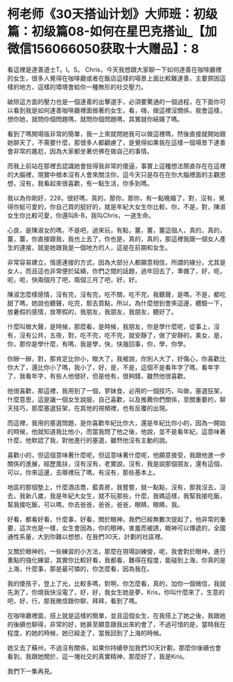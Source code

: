 # 柯老师《30天搭讪计划》大师班：初级篇：初级篇08-如何在星巴克搭讪_【加微信156066050获取十大赠品】：8

看這裡是達善道士T。I。S。 Chris，今天我想跟大家聊一下如何達善在咖啡廳裡的女生，很多人覺得在咖啡廳或者在飯店這樣的場景上面比較難達善，主要原因這樣的地方，這樣的環境會給你一種無形的社交壓力。

破除這方面的壓力也是一個達善的出擊選手，必須要驚通的一個過程，在下面你可以看到我是如何達善咖啡廳裡面做著的女生，看，嗨，做這裡沒關係，我會這樣，想你她，就問你個問題嗎，就問你個問題嗎，其實就你結婚了嗎。

看到了嗎開場版非常的簡單，我一上來就問她我可以做這裡嗎，然後直接就開始跟她聊天了，不需要什麼，那很多人都顧慮了，是覺得如果我在這樣一個場景下達善會非常的尷尬，因為大家都坐著仿佛在做自己的事情。

而我上前站在那裡去認識她會撿得我非常的傻逼，事實上這種想法簡直存在在這裡的大腦裡，現實中根本沒有人會來關注你，這今天只是存在在你大腦裡面的主觀思想，沒有，我看起來很喜歡，有一點生活，你多到嗎。

我以為你剛好，228，很好嗎，真的，那你，那你，有一點晚婚了，對，沒有，覺得你挺可愛的，你自己買的挺好的，就是年紀大女生你比較，你，不是，對，陳淑女生你比較可愛，你還叫B-B，我叫Chris，一道生命。

心良，是陳淑女的嗎，不是吧，過來玩，有點，薑，薑，薑這個人，真的，真的，薑，薑，你直接跟我，我也上去了，你也是，真的，真的，那這裡我跟一個女人產生的連接，就是她跟我是一個地方的人，這是在前期和女生。

非常容易建立，情感連接的方式，因為大部分人都願意相信，所謂的緣分，尤其是女人，而且這也非常便於延續，你們之間的話題，過年回去了，準備了，好，呃，呃，呃，快兩個月了吧，兩個三月了吧，好，好。

陳淑怎麼樣感情，沒有完，沒有完，吃不關，吃不完，我聽聲，是嗎，不是，都吃甜了嗎，她說也聽聲，吃完，那去買點，所以，為什麼想到會來這邊，體驗一下，放暑假的感情，放寒假的，我朋友，我朋友，我朋友，聽好了。

什麼叫做大聲，是時候，那麼看，是時候，我朋友，你是學什麼呢，從事上，沒有，沒有公共，五夜，對，吃不完，吃不完，就安靜了，做了安靜的，美女，是，你，那你是學什麼，有嗎，我是學，快，快幾回事，你，學，你學。

你辦一辦，對，那肯定比你小，眼大了，我被說，你別人大了，好傷心，你喜歡比你大了，還比你小了嗎，我小了，好，是，不是，這個不是看年字了嗎，看年字了，我看年字，有些人他很好，但是他有，很夠錢，雖然他很喜歡。

他很喜歡，那這裡，我用到了一個，寥妹食，必用的一個技巧，叫做，塞選狂架，什麼意思，這是讓一個女生說服，自己喜歡，以及推薦你們關係，至關重要的，聊天技巧，那麼塞選狂架，在其他的視頻裡，也有反覆的出現。

而這裡，我用的塞選問題，是你喜歡年紀比你大，還是年紀比你小的，因為一開始的時候，他就知道我比他小，而當我問了他之後，他說，並不是看年紀，這意味著什麼，他默認了我，對他進行的塞選，雖然他沒有主動的說。

喜歡小的，但這個意味著什麼呢，但這意味著什麼呢，他願意接受，我跟他進一步關係的進展，經歷風扶，沒有沒有，老實說，沒有，我是說那個朋友，還有這個，可以，你來這邊，去哪裡玩了嗎，有沒有，那些基本上。

地區的那個墊上，什麼酒店喬，藍貴房，我嘗嘗，就一點點，沒有，那我沒去，沒去，我新八歲，我是年紀大女生，就不玩那些，什麼，我媽這樣，我幫我接吃飯，幫我接吃飯，可以嗎，你去爸爸，爸爸，爸爸，眼睛，眼睛，我。

好看，都看好看，什麼事，好看，關於眼神，我們已經無數次提起了，他非常的重要，這次也是一樣，女生會因為，你的眼神，害羞而被誘，眼神可以傳遞的，全國通性系量，大到你難以想想，在我們30天，計劃的社區裡。

又關於眼神的，一些練習的小方法，那麼在現場訓練營，呢，我會對於眼神，進行重點的強化練習，其實你比較好看，我都看，難得在程度，能碰到上海，你真的是上海，什麼事，那是最可憐的，你怎麼看，因為我在。

我的傻孩子，登上了光，比較多嗎，對啊，你怎麼看，真的，加你一個微信，我就先測了，你燒我快沒電了，好，好，我女生她是夢，Kris，你叫什麼來了，生意的吧，好，行，那我微信跟你聊，拜拜，看到了嗎。

在咖啡廳裡面，搭上就是這樣的簡單，並且這個女生，在我搭上了她之後，我跟她的後續也聊得，非常的好，她甚至願意跟我出來約會了，不過可惜的是，當時我在程度，約她的時候，她已經走了，當我回到了上海的時候。

她又去了蘇州，不過沒有關係，如果你持續參加我們30天計劃，那麼你後續也會看到，我跟她關於，這一塊社交的真實精神，那麼好了，我是Kris。

我們下一集再見。